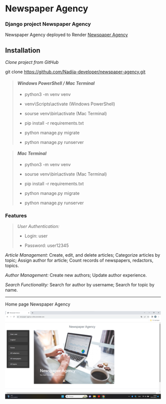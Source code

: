 # Newspaper Agency

### Django project Newspaper Agency
Newspaper Agency deployed to Render [Newspaper Agency](https://newspaper-agency-co9w.onrender.com/)

## Installation

*Clone project from GitHub*

git clone https://github.com/Nadiia-developer/newspaper-agency.git

> #### *Windows PowerShell / Mac Terminal*
>
> - python3 -m venv venv
> 
> - venv\Scripts\activate (Windows PowerShell)
> 
> - sourse venv\bin\activate (Mac Terminal)
> 
> - pip install -r requirements.txt
> 
> - python manage.py migrate
> 
> - python manage.py runserver

> #### *Mac Terminal*
>
> - python3 -m venv venv
> 
> - sourse venv\bin\activate (Mac Terminal)
> 
> - pip install -r requirements.txt
> 
> - python manage.py migrate
>
> - python manage.py runserver



### Features

>*User Authentication:*
>
> - Login: user
> 
> - Password: user12345


*Article Management:*
Create, edit, and delete articles; Categorize articles by topic; Assign author for article; Count records of newspapers, redactors, topics.

*Author Management:* Create new authors; Update author experience.

*Search Functionality:* Search for author by username; Search for topic by name.

___

Home page Newspaper Agency

![home-page-newspaper-agency.png](home-page-newspaper-agency.png)
